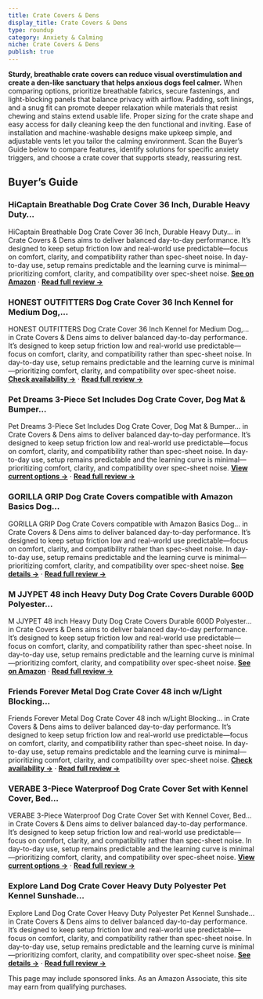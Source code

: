 ```yaml
---
title: Crate Covers & Dens
display_title: Crate Covers & Dens
type: roundup
category: Anxiety & Calming
niche: Crate Covers & Dens
publish: true
---
```


<p><strong>Sturdy, breathable crate covers can reduce visual overstimulation and create a den-like sanctuary that helps anxious dogs feel calmer.</strong> When comparing options, prioritize breathable fabrics, secure fastenings, and light-blocking panels that balance privacy with airflow. Padding, soft linings, and a snug fit can promote deeper relaxation while materials that resist chewing and stains extend usable life. Proper sizing for the crate shape and easy access for daily cleaning keep the den functional and inviting. Ease of installation and machine-washable designs make upkeep simple, and adjustable vents let you tailor the calming environment. Scan the Buyer’s Guide below to compare features, identify solutions for specific anxiety triggers, and choose a crate cover that supports steady, reassuring rest.</p>

<h2>Buyer’s Guide</h2>
<h3>HiCaptain Breathable Dog Crate Cover 36 Inch, Durable Heavy Duty…</h3>
<p>HiCaptain Breathable Dog Crate Cover 36 Inch, Durable Heavy Duty… in Crate Covers & Dens aims to deliver balanced day-to-day performance. It’s designed to keep setup friction low and real-world use predictable&mdash;focus on comfort, clarity, and compatibility rather than spec-sheet noise. In day-to-day use, setup remains predictable and the learning curve is minimal&mdash;prioritizing comfort, clarity, and compatibility over spec-sheet noise. <a href="https://amzn.to/4olbEnN" target="_blank" rel="nofollow sponsored noopener noopener" target="_blank"><strong>See on Amazon</strong></a> · <a href="/reviews/hicaptain-breathable-dog-crate-cover-36-inch-durable-heavy-duty-kennel-44ec0fa3/"><strong>Read full review &rarr;</strong></a></p>
<h3>HONEST OUTFITTERS Dog Crate Cover 36 Inch Kennel for Medium Dog,…</h3>
<p>HONEST OUTFITTERS Dog Crate Cover 36 Inch Kennel for Medium Dog,… in Crate Covers & Dens aims to deliver balanced day-to-day performance. It’s designed to keep setup friction low and real-world use predictable&mdash;focus on comfort, clarity, and compatibility rather than spec-sheet noise. In day-to-day use, setup remains predictable and the learning curve is minimal&mdash;prioritizing comfort, clarity, and compatibility over spec-sheet noise. <a href="https://amzn.to/48x2r78" target="_blank" rel="nofollow sponsored noopener noopener" target="_blank"><strong>Check availability &rarr;</strong></a> · <a href="/reviews/honest-outfitters-dog-crate-cover-36-inch-kennel-for-medium-dog-heavy-d-26e86c23/"><strong>Read full review &rarr;</strong></a></p>
<h3>Pet Dreams 3-Piece Set Includes Dog Crate Cover, Dog Mat & Bumper…</h3>
<p>Pet Dreams 3-Piece Set Includes Dog Crate Cover, Dog Mat & Bumper… in Crate Covers & Dens aims to deliver balanced day-to-day performance. It’s designed to keep setup friction low and real-world use predictable&mdash;focus on comfort, clarity, and compatibility rather than spec-sheet noise. In day-to-day use, setup remains predictable and the learning curve is minimal&mdash;prioritizing comfort, clarity, and compatibility over spec-sheet noise. <a href="https://amzn.to/48wzKHt" target="_blank" rel="nofollow sponsored noopener noopener" target="_blank"><strong>View current options &rarr;</strong></a> · <a href="/reviews/pet-dreams-3-piece-set-includes-dog-crate-cover-dog-mat-bumper-pad-wash-4d17786e/"><strong>Read full review &rarr;</strong></a></p>
<h3>GORILLA GRIP Dog Crate Covers compatible with Amazon Basics Dog…</h3>
<p>GORILLA GRIP Dog Crate Covers compatible with Amazon Basics Dog… in Crate Covers & Dens aims to deliver balanced day-to-day performance. It’s designed to keep setup friction low and real-world use predictable&mdash;focus on comfort, clarity, and compatibility rather than spec-sheet noise. In day-to-day use, setup remains predictable and the learning curve is minimal&mdash;prioritizing comfort, clarity, and compatibility over spec-sheet noise. <a href="https://amzn.to/4nbMw1L" target="_blank" rel="nofollow sponsored noopener noopener" target="_blank"><strong>See details &rarr;</strong></a> · <a href="/reviews/gorilla-grip-dog-crate-covers-compatible-with-amazon-basics-dog-crates-3dc04514/"><strong>Read full review &rarr;</strong></a></p>
<h3>M JJYPET 48 inch Heavy Duty Dog Crate Covers Durable 600D Polyester…</h3>
<p>M JJYPET 48 inch Heavy Duty Dog Crate Covers Durable 600D Polyester… in Crate Covers & Dens aims to deliver balanced day-to-day performance. It’s designed to keep setup friction low and real-world use predictable&mdash;focus on comfort, clarity, and compatibility rather than spec-sheet noise. In day-to-day use, setup remains predictable and the learning curve is minimal&mdash;prioritizing comfort, clarity, and compatibility over spec-sheet noise. <a href="https://amzn.to/43gHTMH" target="_blank" rel="nofollow sponsored noopener noopener" target="_blank"><strong>See on Amazon</strong></a> · <a href="/reviews/m-jjypet-48-inch-heavy-duty-dog-crate-covers-durable-600d-polyester-ins-e548f1e2/"><strong>Read full review &rarr;</strong></a></p>
<h3>Friends Forever Metal Dog Crate Cover 48 inch w/Light Blocking…</h3>
<p>Friends Forever Metal Dog Crate Cover 48 inch w/Light Blocking… in Crate Covers & Dens aims to deliver balanced day-to-day performance. It’s designed to keep setup friction low and real-world use predictable&mdash;focus on comfort, clarity, and compatibility rather than spec-sheet noise. In day-to-day use, setup remains predictable and the learning curve is minimal&mdash;prioritizing comfort, clarity, and compatibility over spec-sheet noise. <a href="https://amzn.to/3JcdwAc" target="_blank" rel="nofollow sponsored noopener noopener" target="_blank"><strong>Check availability &rarr;</strong></a> · <a href="/reviews/friends-forever-metal-dog-crate-cover-48-inch-w-light-blocking-protecti-f5e1abed/"><strong>Read full review &rarr;</strong></a></p>
<h3>VERABE 3-Piece Waterproof Dog Crate Cover Set with Kennel Cover, Bed…</h3>
<p>VERABE 3-Piece Waterproof Dog Crate Cover Set with Kennel Cover, Bed… in Crate Covers & Dens aims to deliver balanced day-to-day performance. It’s designed to keep setup friction low and real-world use predictable&mdash;focus on comfort, clarity, and compatibility rather than spec-sheet noise. In day-to-day use, setup remains predictable and the learning curve is minimal&mdash;prioritizing comfort, clarity, and compatibility over spec-sheet noise. <a href="https://amzn.to/4n8VInn" target="_blank" rel="nofollow sponsored noopener noopener" target="_blank"><strong>View current options &rarr;</strong></a> · <a href="/reviews/verabe-3-piece-waterproof-dog-crate-cover-set-with-kennel-cover-bed-mat-15e1e3b8/"><strong>Read full review &rarr;</strong></a></p>
<h3>Explore Land Dog Crate Cover Heavy Duty Polyester Pet Kennel Sunshade…</h3>
<p>Explore Land Dog Crate Cover Heavy Duty Polyester Pet Kennel Sunshade… in Crate Covers & Dens aims to deliver balanced day-to-day performance. It’s designed to keep setup friction low and real-world use predictable&mdash;focus on comfort, clarity, and compatibility rather than spec-sheet noise. In day-to-day use, setup remains predictable and the learning curve is minimal&mdash;prioritizing comfort, clarity, and compatibility over spec-sheet noise. <a href="https://amzn.to/4omyKud" target="_blank" rel="nofollow sponsored noopener noopener" target="_blank"><strong>See details &rarr;</strong></a> · <a href="/reviews/explore-land-dog-crate-cover-heavy-duty-polyester-pet-kennel-sunshade-u-fd7482b3/"><strong>Read full review &rarr;</strong></a></p>
<aside class="disclosure">This page may include sponsored links. As an Amazon Associate, this site may earn from qualifying purchases.</aside>
